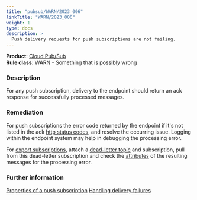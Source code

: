 ```yaml
---
title: "pubsub/WARN/2023_006"
linkTitle: "WARN/2023_006"
weight: 1
type: docs
description: >
  Push delivery requests for push subscriptions are not failing.
---
```


**Product**: [Cloud Pub/Sub](https://cloud.google.com/pubsub/)\
**Rule class**: WARN - Something that is possibly wrong

### Description

For any push subscription, delivery to the endpoint should return an ack
response for successfully processed messages.

### Remediation

For push subscriptions the error code returned by the endpoint if it's not
listed in the ack [http status codes](https://cloud.google.com/pubsub/docs/push#receive_push),
and resolve the occurring issue. Logging within the endpoint system may help in
debugging the processing error.

For [export subscriptions](https://cloud.google.com/pubsub/docs/subscription-overview#push_pull),
attach a [dead-letter topic](https://cloud.google.com/pubsub/docs/handling-failures#dead_letter_topic)
and subscription, pull from this dead-letter subscription and check the [attributes](https://cloud.google.com/pubsub/docs/handling-failures#track-delivery-attempts)
of the resulting messages for the processing error.

### Further information

[Properties of a push subscription](https://cloud.google.com/pubsub/docs/push#properties_of_a_push_subscription)
[Handling delivery failures](https://cloud.google.com/pubsub/docs/handling-failures)

